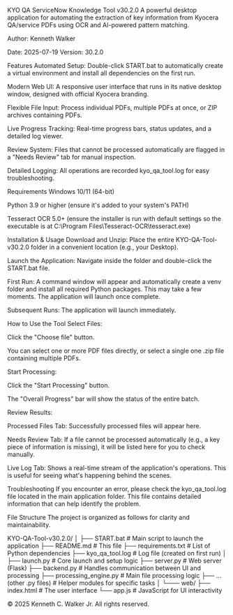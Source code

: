 KYO QA ServiceNow Knowledge Tool v30.2.0
A powerful desktop application for automating the extraction of key information from Kyocera QA/service PDFs using OCR and AI-powered pattern matching.

Author: Kenneth Walker

Date: 2025-07-19
Version: 30.2.0

Features
Automated Setup: Double-click START.bat to automatically create a virtual environment and install all dependencies on the first run.

Modern Web UI: A responsive user interface that runs in its native desktop window, designed with official Kyocera branding.

Flexible File Input: Process individual PDFs, multiple PDFs at once, or ZIP archives containing PDFs.

Live Progress Tracking: Real-time progress bars, status updates, and a detailed log viewer.

Review System: Files that cannot be processed automatically are flagged in a "Needs Review" tab for manual inspection.

Detailed Logging: All operations are recorded  kyo_qa_tool.log for easy troubleshooting.

Requirements
Windows 10/11 (64-bit)

Python 3.9 or higher (ensure it's added to your system's PATH)

Tesseract OCR 5.0+ (ensure the installer is run with default settings so the executable is at C:\Program Files\Tesseract-OCR\tesseract.exe)

Installation & Usage
Download and Unzip: Place the entire KYO-QA-Tool-v30.2.0 folder in a convenient location (e.g., your Desktop).

Launch the Application: Navigate inside the folder and double-click the START.bat file.

First Run: A command window will appear and automatically create a venv folder and install all required Python packages. This may take a few moments. The application will launch once complete.

Subsequent Runs: The application will launch immediately.

How to Use the Tool
Select Files:

Click the "Choose file" button.

You can select one or more PDF files directly, or select a single one .zip file containing multiple PDFs.

Start Processing:

Click the "Start Processing" button.

The "Overall Progress" bar will show the status of the entire batch.

Review Results:

Processed Files Tab: Successfully processed files will appear here.

Needs Review Tab: If a file cannot be processed automatically (e.g., a key piece of information is missing), it will be listed here for you to check manually.

Live Log Tab: Shows a real-time stream of the application's operations. This is useful for seeing what's happening behind the scenes.

Troubleshooting
If you encounter an error, please check the kyo_qa_tool.log file located in the main application folder. This file contains detailed information that can help identify the problem.

File Structure
The project is organized as follows for clarity and maintainability.

KYO-QA-Tool-v30.2.0/
│
├── START.bat                 # Main script to launch the application
├── README.md                 # This file
├── requirements.txt          # List of Python dependencies
├── kyo_qa_tool.log           # Log file (created on first run)
│
├── launch.py                 # Core launch and setup logic
├── server.py                 # Web server (Flask)
├── backend.py                # Handles communication between UI and processing
├── processing_engine.py      # Main file processing logic
├── ... (other .py files)     # Helper modules for specific tasks
│
└─── web/
    ├── index.html            # The user interface
    └── app.js                  # JavaScript for UI interactivity

© 2025 Kenneth C. Walker Jr. All rights reserved.